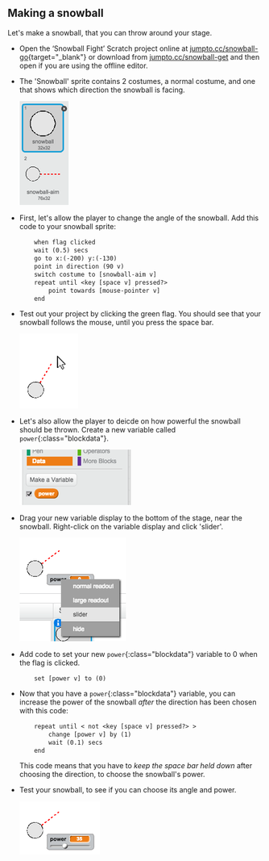 ## Making a snowball

Let's make a snowball, that you can throw around your stage.



+ Open the ‘Snowball Fight’ Scratch project online at [jumpto.cc/snowball-go](http://jumpto.cc/snowball-go){target="_blank"} or download from [jumpto.cc/snowball-get](http://jumpto.cc/snowball-get) and then open if you are using the offline editor.

+ The 'Snowball' sprite contains 2 costumes, a normal costume, and one that shows which direction the snowball is facing.

	![screenshot](images/snow-costume.png)

+ First, let's allow the player to change the angle of the snowball. Add this code to your snowball sprite:

	```blocks
		when flag clicked
		wait (0.5) secs
		go to x:(-200) y:(-130)
		point in direction (90 v)
		switch costume to [snowball-aim v]
		repeat until <key [space v] pressed?>
			point towards [mouse-pointer v]
		end
	```

+ Test out your project by clicking the green flag. You should see that your snowball follows the mouse, until you press the space bar.

	![screenshot](images/snow-mouse.png)

+ Let's also allow the player to deicde on how powerful the snowball should be thrown. Create a new variable called `power`{:class="blockdata"}.

	![screenshot](images/snow-power.png)

+ Drag your new variable display to the bottom of the stage, near the snowball. Right-click on the variable display and click 'slider'.

	![screenshot](images/snow-slider.png)

+ Add code to set your new `power`{:class="blockdata"} variable to 0 when the flag is clicked.

	```blocks
		set [power v] to (0)
	```

+ Now that you have a `power`{:class="blockdata"} variable, you can increase the power of the snowball _after_ the direction has been chosen with this code:

	```blocks
		repeat until < not <key [space v] pressed?> >
			change [power v] by (1)
			wait (0.1) secs
		end
	```

	This code means that you have to _keep the space bar held down_ after choosing the direction, to choose the snowball's power.

+ Test your snowball, to see if you can choose its angle and power.

	![screenshot](images/snow-test.png)

